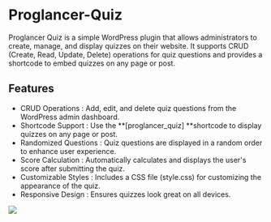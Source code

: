 # Proglancer-Quiz
<p>Proglancer Quiz  is a simple WordPress plugin that allows administrators to create, manage, and display quizzes on their website. It supports CRUD (Create, Read, Update, Delete) operations for quiz questions and provides a shortcode to embed quizzes on any page or post.</p>
<h2>Features</h2>
<ul>
  <li>CRUD Operations : Add, edit, and delete quiz questions from the WordPress admin dashboard.</li>
  <li>Shortcode Support : Use the **[proglancer_quiz] **shortcode to display quizzes on any page or post.</li>
  <li>Randomized Questions : Quiz questions are displayed in a random order to enhance user experience.</li>
  <li>Score Calculation : Automatically calculates and displays the user's score after submitting the quiz.</li>
  <li>Customizable Styles : Includes a CSS file (style.css) for customizing the appearance of the quiz.</li>
  <li>Responsive Design : Ensures quizzes look great on all devices.</li>
</ul>

<img src="https://github.com/user-attachments/assets/2024e1fd-38d3-4652-b4bb-19a954720296">
